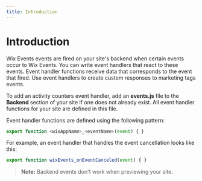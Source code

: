 ```yaml
---
title: Introduction
---
```

# Introduction

Wix Events events are fired on your site's backend when certain events occur to Wix Events. You can write event handlers that react to these events. Event handler functions receive data that corresponds to the event that fired. Use event handlers to create custom responses to marketing tags events.

To add an activity counters event handler, add an **events.js** file to the **Backend** section of your site if one does not already exist. All event handler functions for your site are defined in this file.

Event handler functions are defined using the following pattern:

```js
export function <wixAppName>_<eventName>(event) { }
```

For example, an event handler that handles the event cancellation looks like this:

```js
export function wixEvents_onEventCanceled(event) { }
```

> **Note:** Backend events don't work when previewing your site.